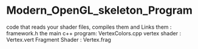 Modern_OpenGL_skeleton_Program
==============================
code that reads your shader files, compiles them and Links them : framework.h
the main c++ program: VertexColors.cpp
vertex shader : Vertex.vert
Fragment Shader : Vertex.frag
